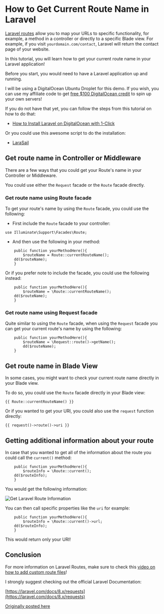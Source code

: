 # How to Get Current Route Name in Laravel

[Laravel routes](https://www.youtube.com/watch?v=wEU3akZbZAM) allow you to map your URLs to specific functionality, for example, a method in a controller or directly to a specific Blade view. For example, if you visit `yourdomain.com/contact`, Laravel will return the contact page of your website.

In this tutorial, you will learn how to get your current route name in your Laravel application!

Before you start, you would need to have a Laravel application up and running.

I will be using a DigitalOcean Ubuntu Droplet for this demo. If you wish, you can use my affiliate code to get [free $100 DigitalOcean credit](https://m.do.co/c/2a9bba940f39) to spin up your own servers!

If you do not have that yet, you can follow the steps from this tutorial on how to do that:

* [How to Install Laravel on DigitalOcean with 1-Click](https://devdojo.com/bobbyiliev/how-to-install-laravel-on-digitalocean-with-1-click)

Or you could use this awesome script to do the installation:

* [LaraSail](https://devdojo.com/episode/laravel-on-digital-ocean-with-larasail)

## Get route name in Controller or Middleware

There are a few ways that you could get your Route's name in your Controller or Middleware.

You could use either the `Request` facade or the `Route` facade directly.

### Get route name using Route facade

To get your route's  name by using the `Route` facade, you could use the following:

* First include the `Route` facade to your controller:

```
use Illuminate\Support\Facades\Route;
```

* And then use the following in your method:

```
    public function yourMethodHere(){
        $routeName = Route::currentRouteName();
	dd($routeName);
    }
```

Or if you prefer note to include the facade, you could use the following instead:

```
    public function yourMethodHere(){
        $routeName = \Route::currentRouteName();
	dd($routeName);
    }
```

### Get route name using Request facade

Quite similar to using the `Route` facade, when using the `Request` facade you can get your current route's name by using the following:

```
    public function yourMethodHere(){
        $routeName = \Request::route()->getName();
        dd($routeName);
    }
```

## Get route name in Blade View

In some cases, you might want to check your current route name directly in your Blade view.

To do so, you could use the `Route` facade directly in your Blade view:

```
{{ Route::currentRouteName() }}
```

Or if you wanted to get your URI, you could also use the `request` function directly:

```
{{ request()->route()->uri }}
```

## Getting additional information about your route

In case that you wanted to get all of the information about the route you could call the `current()` method:

```
    public function yourMethodHere(){
        $routeInfo = \Route::current();
	dd($routeInfo);
    }
```

You would get the following information:

![Get Laravel Route Information](https://imgur.com/gYVY7x0.png)

You can then call specific properties like the `uri` for example:

```
    public function yourMethodHere(){
        $routeInfo = \Route::current()->url;
	dd($routeInfo);
    }
```

This would return only your URI!

## Conclusion

For more information on Laravel Routes, make sure to check this [video on how to add custom route files](https://devdojo.com/episode/laravel-custom-route-files)!

I strongly suggest checking out the official Laravel Documentation:

[https://laravel.com/docs/8.x/requests](https://laravel.com/docs/8.x/requests)

[Originally posted here](https://devdojo.com/bobbyiliev/how-to-get-current-route-name-in-laravel)